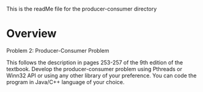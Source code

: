 This is the readMe file for the producer-consumer directory

# Overview

Problem 2: Producer-Consumer Problem

This follows the description in pages 253-257 of the 9th edition of the textbook. Develop
the producer-consumer problem using Pthreads or Winn32 API or using any other library
of your preference. You can code the program in Java/C++ language of your choice.